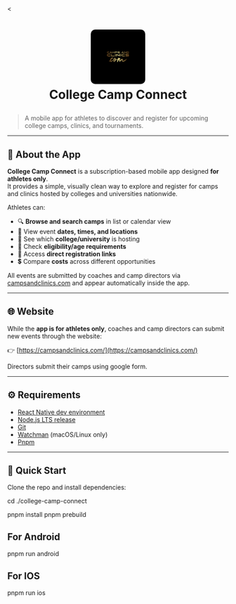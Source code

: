 <<h1 align="center">
  <img alt="logo" src="./assets/icon.png" width="124px" style="border-radius:10px"/><br/>
  College Camp Connect
</h1>

> A mobile app for athletes to discover and register for upcoming college camps, clinics, and tournaments.

---

## 📖 About the App

**College Camp Connect** is a subscription-based mobile app designed **for athletes only**.  
It provides a simple, visually clean way to explore and register for camps and clinics hosted by colleges and universities nationwide.  

Athletes can:  
- 🔍 **Browse and search camps** in list or calendar view  
- 📅 View event **dates, times, and locations**  
- 🏫 See which **college/university** is hosting  
- 🎯 Check **eligibility/age requirements**  
- 🔗 Access **direct registration links**  
- 💲 Compare **costs** across different opportunities  

All events are submitted by coaches and camp directors via [campsandclinics.com](https://campsandclinics.com/) and appear automatically inside the app.

---

## 🌐 Website

While the **app is for athletes only**, coaches and camp directors can submit new events through the website:  

👉 [https://campsandclinics.com/](https://campsandclinics.com/)  

Directors submit their camps using google form.

---

## ⚙️ Requirements

- [React Native dev environment](https://reactnative.dev/docs/environment-setup)
- [Node.js LTS release](https://nodejs.org/en/)
- [Git](https://git-scm.com/)
- [Watchman](https://facebook.github.io/watchman/docs/install#buildinstall) (macOS/Linux only)
- [Pnpm](https://pnpm.io/installation)

---

## 🚀 Quick Start

Clone the repo and install dependencies:

cd ./college-camp-connect

pnpm install
pnpm prebuild

## For Android
pnpm run android

## For IOS
pnpm run ios
